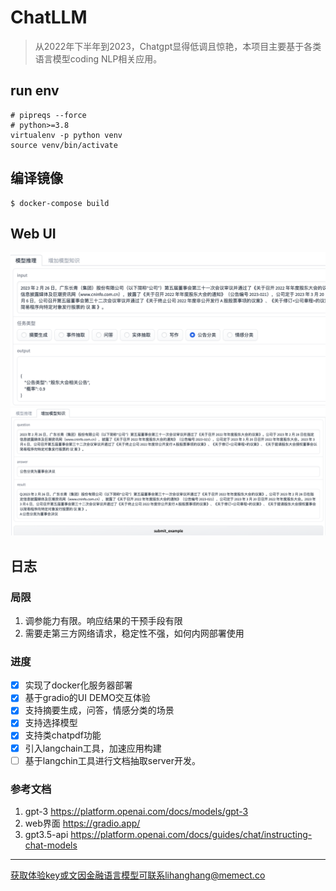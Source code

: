 # ChatLLM
> 从2022年下半年到2023，Chatgpt显得低调且惊艳，本项目主要基于各类语言模型coding NLP相关应用。
##  run env
```shell
# pipreqs --force
# python>=3.8
virtualenv -p python venv
source venv/bin/activate
```
## 编译镜像

```shell
$ docker-compose build
```

## Web UI

![task_example](docs/task_demo.png)
![add_example](docs/add_example.png)


## 日志
### 局限
1. 调参能力有限。响应结果的干预手段有限
2. 需要走第三方网络请求，稳定性不强，如何内网部署使用
### 进度
- [x] 实现了docker化服务器部署
- [x] 基于gradio的UI DEMO交互体验 
- [x] 支持摘要生成，问答，情感分类的场景
- [x] 支持选择模型
- [x] 支持类chatpdf功能
- [x] 引入langchain工具，加速应用构建
- [ ] 基于langchin工具进行文档抽取server开发。

### 参考文档
1. gpt-3 https://platform.openai.com/docs/models/gpt-3
2. web界面 https://gradio.app/ 
3. gpt3.5-api https://platform.openai.com/docs/guides/chat/instructing-chat-models

---
获取体验key或文因金融语言模型可联系lihanghang@memect.co
